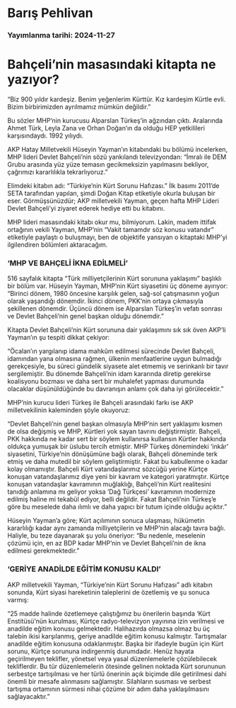 # Barış Pehlivan

### Yayımlanma tarihi: 2024-11-27

# Bahçeli’nin masasındaki kitapta ne yazıyor?

“Biz 900 yıldır kardeşiz. Benim yeğenlerim Kürttür. Kız kardeşim Kürtle evli. Bizim birbirimizden ayrılmamız mümkün değildir.”

Bu sözler MHP’nin kurucusu Alparslan Türkeş’in ağzından çıktı. Aralarında Ahmet Türk, Leyla Zana ve Orhan Doğan’ın da olduğu HEP yetkilileri karşısındaydı. 1992 yılıydı.

AKP Hatay Milletvekili Hüseyin Yayman’ın kitabındaki bu bölümü incelerken, MHP lideri Devlet Bahçeli’nin sözü yankılandı televizyondan: “İmralı ile DEM Grubu arasında yüz yüze temasın gecikmeksizin yapılmasını bekliyor, çağrımızı kararlılıkla tekrarlıyoruz.”

Elimdeki kitabın adı: “Türkiye’nin Kürt Sorunu Hafızası.” İlk basımı 2011’de SETA tarafından yapılan, şimdi Doğan Kitap etiketiyle okurla buluşan bir eser. Görmüşsünüzdür; AKP milletvekili Yayman, geçen hafta MHP Lideri Devlet Bahçeli’yi ziyaret ederek hediye etti bu kitabını.

MHP lideri masasındaki kitabı okur mu, bilmiyorum. Lakin, madem ittifak ortağının vekili Yayman, MHP’nin “Vakit tamamdır söz konusu vatandır” etiketiyle paylaştı o buluşmayı, ben de objektife yansıyan o kitaptaki MHP’yi ilgilendiren bölümleri aktaracağım.


### ‘MHP VE BAHÇELİ İKNA EDİLMELİ’

516 sayfalık kitapta “Türk milliyetçilerinin Kürt sorununa yaklaşımı” başlıklı bir bölüm var. Hüseyin Yayman, MHP’nin Kürt siyasetini üç döneme ayırıyor: “Birinci dönem, 1980 öncesine karşılık gelen, sağ-sol çatışmasının yoğun olarak yaşandığı dönemdir. İkinci dönem, PKK’nin ortaya çıkmasıyla şekillenen dönemdir. Üçüncü dönem ise Alparslan Türkeş’in vefatı sonrası ve Devlet Bahçeli’nin genel başkan olduğu dönemdir.”

Kitapta Devlet Bahçeli’nin Kürt sorununa dair yaklaşımını sık sık öven AKP’li Yayman’ın şu tespiti dikkat çekiyor:

“Öcalan’ın yargılanıp idama mahkûm edilmesi sürecinde Devlet Bahçeli, idamından yana olmasına rağmen, ülkenin menfaatlerine uygun bulmadığı gerekçesiyle, bu süreci gündelik siyasete alet etmemiş ve serinkanlı bir tavır sergilemiştir. Bu dönemde Bahçeli’nin idam kararında diretip gerekirse koalisyonu bozması ve daha sert bir muhalefet yapması durumunda olacaklar düşünüldüğünde bu davranışın anlamı çok daha iyi görülecektir.”

MHP’nin kurucu lideri Türkeş ile Bahçeli arasındaki farkı ise AKP milletvekilinin kaleminden şöyle okuyoruz:

“Devlet Bahçeli’nin genel başkan olmasıyla MHP’nin sert yaklaşımı kısmen de olsa değişmiş ve MHP, Kürtleri yok sayan tavrını değiştirmiştir. Bahçeli, PKK hakkında ne kadar sert bir söylem kullanırsa kullansın Kürtler hakkında oldukça yumuşak bir üslubu tercih etmiştir. MHP Türkeş dönemindeki ‘inkâr’ siyasetini, Türkiye’nin dönüşümüne bağlı olarak, Bahçeli döneminde terk etmiş ve daha mutedil bir söylem geliştirmiştir. Fakat bu kabullenme o kadar kolay olmamıştır. Bahçeli Kürt vatandaşlarımız sözcüğü yerine Kürtçe konuşan vatandaşlarımız diye yeni bir kavram ve kategori yaratmıştır. Kürtçe konuşan vatandaşlar kavramının muğlaklığı, Bahçeli’nin Kürt realitesini tanıdığı anlamına mı geliyor yoksa ‘Dağ Türkçesi’ kavramının modernize edilmiş haline mi tekabül ediyor, belli değildir. Fakat Bahçeli’nin Türkeş’e göre bu meselede daha ılımlı ve daha yapıcı bir tutum içinde olduğu açıktır.”

Hüseyin Yayman’a göre; Kürt açılımının sonuca ulaşması, hükümetin kararlılığı kadar aynı zamanda milliyetçilerin ve MHP’nin alacağı tavra bağlı. Haliyle, bu teze dayanarak şu yolu öneriyor: “Bu nedenle, meselenin çözümü için, en az BDP kadar MHP’nin ve Devlet Bahçeli’nin de ikna edilmesi gerekmektedir.”


### ‘GERİYE ANADİLDE EĞİTİM KONUSU KALDI’

AKP milletvekili Yayman, “Türkiye’nin Kürt Sorunu Hafızası” adlı kitabın sonunda, Kürt siyasi hareketinin taleplerini de özetlemiş ve şu sonuca varmış:

“25 madde halinde özetlemeye çalıştığımız bu önerilerin başında ‘Kürt Enstitüsü’nün kurulması, Kürtçe radyo-televizyon yayınına izin verilmesi ve anadilde eğitim konusu gelmektedir. Halihazırda olmazsa olmaz bu üç talebin ikisi karşılanmış, geriye anadilde eğitim konusu kalmıştır. Tartışmalar anadilde eğitim konusuna odaklanmıştır. Başka bir ifadeyle bugün için Kürt sorunu, Kürtçe sorununa indirgenmiş durumdadır. Henüz hayata geçirilmeyen teklifler, yönetsel veya yasal düzenlemelerle çözülebilecek tekliflerdir. Bu tür düzenlemelerin ötesinde gelinen noktada Kürt sorununun serbestçe tartışılması ve her türlü önerinin açık biçimde dile getirilmesi dahi önemli bir mesafe alınmasını sağlamıştır. Silahların susması ve serbest tartışma ortamının sürmesi nihai çözüme bir adım daha yaklaşılmasını sağlayacaktır.”

